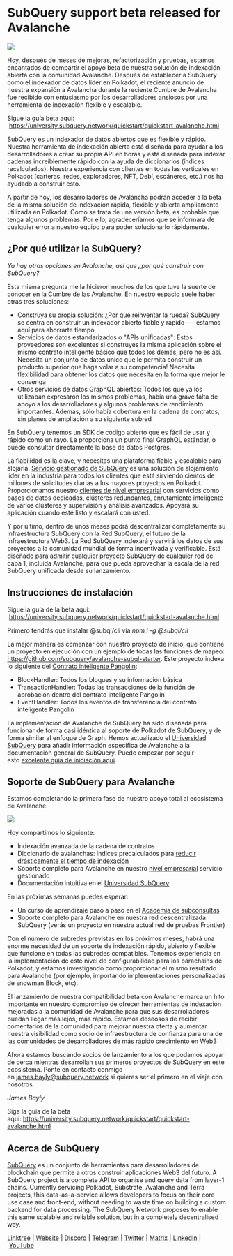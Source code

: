 # SubQuery support beta released for Avalanche

![](https://miro.medium.com/max/1400/1*BiJaESR69-vDimBJmXhQvw.png)

Hoy, después de meses de mejoras, refactorización y pruebas, estamos encantados de compartir el apoyo beta de nuestra solución de indexación abierta con la comunidad Avalanche. Después de establecer a SubQuery como el indexador de datos líder en Polkadot, el reciente anuncio de nuestra expansión a Avalancha durante la reciente Cumbre de Avalancha fue recibido con entusiasmo por los desarrolladores ansiosos por una herramienta de indexación flexible y escalable.

Sigue la guía beta aquí:  https://university.subquery.network/quickstart/quickstart-avalanche.html

SubQuery es un indexador de datos abiertos que es flexible y rápido. Nuestra herramienta de indexación abierta está diseñada para ayudar a los desarrolladores a crear su propia API en horas y está diseñada para indexar cadenas increíblemente rápido con la ayuda de diccionarios (índices recalculados). Nuestra experiencia con clientes en todas las verticales en Polkadot (carteras, redes, exploradores, NFT, Debí, escáneres, etc.) nos ha ayudado a construir esto.

A partir de hoy, los desarrolladores de Avalancha podrán acceder a la beta de la misma solución de indexación rápida, flexible y abierta ampliamente utilizada en Polkadot. Como se trata de una versión beta, es probable que tenga algunos problemas. Por ello, agradeceríamos que se informara de cualquier error a nuestro equipo para poder solucionarlo rápidamente.

## ¿Por qué utilizar la SubQuery?

_Ya hay otras opciones en Avalanche, así que ¿por qué construir con SubQuery?_

Esta misma pregunta me la hicieron muchos de los que tuve la suerte de conocer en la Cumbre de las Avalanche. En nuestro espacio suele haber otras tres soluciones:

- Construya su propia solución: ¿Por qué reinventar la rueda? SubQuery se centra en construir un indexador abierto fiable y rápido --- estamos aquí para ahorrarte tiempo
- Servicios de datos estandarizados o "APIs unificadas": Estos proveedores son excelentes si construyes la misma aplicación sobre el mismo contrato inteligente básico que todos los demás, pero no es así. Necesita un conjunto de datos único que le permita construir un producto superior que haga volar a su competencia! Necesita flexibilidad para obtener los datos que necesita en la forma que mejor le convenga
- Otros servicios de datos GraphQL abiertos: Todos los que ya los utilizaban expresaron los mismos problemas, había una grave falta de apoyo a los desarrolladores y algunos problemas de rendimiento importantes. Además, sólo había cobertura en la cadena de contratos, sin planes de ampliación a su siguiente subred

En SubQuery tenemos un SDK de código abierto que es fácil de usar y rápido como un rayo. Le proporciona un punto final GraphQL estándar, o puede consultar directamente la base de datos Postgres.

La fiabilidad es la clave, y necesitas una plataforma fiable y escalable para alojarla. [Servicio gestionado de SubQuery](https://subquery.network/managedservices) es una solución de alojamiento líder en la industria para todos los clientes que está sirviendo cientos de millones de solicitudes diarias a los mayores proyectos en Polkadot. Proporcionamos nuestro [clientes de nivel empresarial](./20211228-enterprise-hosted.md) con servicios como bases de datos dedicadas, clústeres redundantes, enrutamiento inteligente de varios clústeres y supervisión y análisis avanzados. Apoyará su aplicación cuando esté listo y escalará con usted.

Y por último, dentro de unos meses podrá descentralizar completamente su infraestructura SubQuery con la Red SubQuery, el futuro de la infraestructura Web3. La Red SubQuery indexará y servirá los datos de sus proyectos a la comunidad mundial de forma incentivada y verificable. Está diseñado para admitir cualquier proyecto SubQuery de cualquier red de capa 1, incluida Avalanche, para que pueda aprovechar la escala de la red SubQuery unificada desde su lanzamiento.

## Instrucciones de instalación

Sigue la guía de la beta aquí:  https://university.subquery.network/quickstart/quickstart-avalanche.html

Primero tendrás que instalar @subql/cli via *npm i -g @subql/cli*

La mejor manera es comenzar con nuestro proyecto de inicio, que contiene un proyecto en ejecución con un ejemplo de todas las funciones de mapeo: https://github.com/subquery/avalanche-subql-starter. Este proyecto indexa lo siguiente del [Contrato inteligente Pangolin](https://snowtrace.io/token/0x60781c2586d68229fde47564546784ab3faca982):

- BlockHandler: Todos los bloques y su información básica
- TransactionHandler: Todas las transacciones de la función de aprobación dentro del contrato inteligente Pangolin
- EventHandler: Todos los eventos de transferencia del contrato inteligente Pangolin

La implementación de Avalanche de SubQuery ha sido diseñada para funcionar de forma casi idéntica al soporte de Polkadot de SubQuery, y de forma similar al enfoque de Graph. Hemos actualizado el [Universidad SubQuery](https://university.subquery.network/build/introduction.html) para añadir información específica de Avalanche a la documentación general de SubQuery. Puede empezar por seguir esto [excelente guía de iniciación aquí](https://university.subquery.network/quickstart/quickstart-avalanche.html).

## Soporte de SubQuery para Avalanche

Estamos completando la primera fase de nuestro apoyo total al ecosistema de Avalanche.

![](https://miro.medium.com/max/1400/0*GUKZJfJCz1nB_3zc)

Hoy compartimos lo siguiente:

- Indexación avanzada de la cadena de contratos
- Diccionario de avalanchas: Índices precalculados para [reducir drásticamente el tiempo de indexación](./20210630-SubQuery-Just-Got-a-lot-Faster-with-the-Dictionary.md)
- Soporte completo para Avalanche en nuestro [nivel empresarial](./20211228-enterprise-hosted.md) servicio gestionado
- Documentación intuitiva en el [Universidad SubQuery](https://university.subquery.network/)

En las próximas semanas puedes esperar:

- Un curso de aprendizaje paso a paso en el [Academia de subconsultas](./20211018-subquery-launches-the-subquery-academy.md)
- Soporte completo para Avalanche en nuestra red descentralizada SubQuery (verás un proyecto en nuestra actual red de pruebas Frontier)

Con el número de subredes previstas en los próximos meses, habrá una enorme necesidad de un soporte de indexación rápido, abierto y flexible que funcione en todas las subredes compatibles. Tenemos experiencia en la implementación de este nivel de configurabilidad para los parachains de Polkadot, y estamos investigando cómo proporcionar el mismo resultado para Avalanche (por ejemplo, importando implementaciones personalizadas de snowman.Block, etc).

El lanzamiento de nuestra compatibilidad beta con Avalanche marca un hito importante en nuestro compromiso de ofrecer herramientas de indexación mejoradas a la comunidad de Avalanche para que sus desarrolladores puedan llegar más lejos, más rápido. Estamos deseosos de recibir comentarios de la comunidad para mejorar nuestra oferta y aumentar nuestra visibilidad como socio de infraestructura de confianza para una de las comunidades de desarrolladores de más rápido crecimiento en Web3

Ahora estamos buscando socios de lanzamiento a los que podamos apoyar de cerca mientras desarrollan sus primeros proyectos de SubQuery en este ecosistema. Ponte en contacto conmigo en james.bayly@subquery.network si quieres ser el primero en el viaje con nosotros.

_James Bayly_

Siga la guía de la beta aquí: https://university.subquery.network/quickstart/quickstart-avalanche.html

## Acerca de SubQuery

[SubQuery](https://subquery.network/) es un conjunto de herramientas para desarrolladores de blockchain que permite a otros construir aplicaciones Web3 del futuro. A SubQuery project is a complete API to organise and query data from layer-1 chains. Currently servicing Polkadot, Substrate, Avalanche and Terra projects, this data-as-a-service allows developers to focus on their core use case and front-end, without needing to waste time on building a custom backend for data processing. The SubQuery Network proposes to enable this same scalable and reliable solution, but in a completely decentralised way.

​​[Linktree](https://linktr.ee/subquerynetwork) | [Website](https://subquery.network/) | [Discord](https://discord.com/invite/78zg8aBSMG) | [Telegram](https://t.me/subquerynetwork) | [Twitter](https://twitter.com/subquerynetwork) | [Matrix](https://matrix.to/#/#subquery:matrix.org) | [LinkedIn](https://www.linkedin.com/company/subquery) | [YouTube](https://www.youtube.com/channel/UCi1a6NUUjegcLHDFLr7CqLw)
